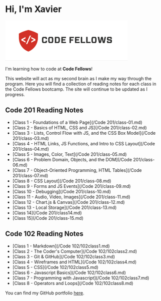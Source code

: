 # Hi, I'm Xavier

![Code Fellows](img/code%20fellows%20logo.png)

I'm learning how to code at **Code Fellows**!

This website will act as my second brain as I make my way through the program. Here you will find a collection of reading notes for each class in the Code Fellows bootcamp. The site will continue to be updated as I progress.

## Code 201 Reading Notes

- [Class 1 - Foundations of a Web Page](/Code 201/class-01.md)
- [Class 2 - Basics of HTML, CSS and JS](/Code 201/class-02.md)
- [Class 3 - Lists, Control Flow with JS, and the CSS Box Model](/Code 201/class-03.md)
- [Class 4 - HTML Links, JS Functions, and Intro to CSS Layout](/Code 201/class-04.md)
- [Class 5 - Images, Color, Text](/Code 201/class-05.md)
- [Class 6 - Problem Domain, Objects, and the DOM](/Code 201/class-06.md)
- [Class 7 - Object-Oriented Programming, HTML Tables](/Code 201/class-07.md)
- [Class 8 - CSS Layout](/Code 201/class-08.md)
- [Class 9 - Forms and JS Events](/Code 201/class-09.md)
- [Class 10 - Debugging](/Code 201/class-10.md)
- [Class 11 - Audio, Video, Images](/Code 201/class-11.md)
- [Class 12 - Chart.js & Canvas](/Code 201/class-12.md)
- [Class 13 - Local Storage](/Code 201/class-13.md)
- [Class 14](/Code 201/class14.md)
- [Class 15](/Code 201/class-15.md)

## Code 102 Reading Notes

- [Class 1 - Markdown](/Code 102/102class1.md)
- [Class 2 - The Coder's Computer](/Code 102/102class2.md)
- [Class 3 - Git & GitHub](/Code 102/102class3.md)
- [Class 4 - Wireframes and HTML](/Code 102/102class4.md)
- [Class 5 - CSS](/Code 102/102class5.md)
- [Class 6 - Javascript Basics](/Code 102/102class6.md)
- [Class 7 - Programming with Javascript](/Code 102/102class7.md)
- [Class 8 - Operators and Loops](/Code 102/102class8.md)

You can find my GitHub portfolio [here](https://github.com/xhillman).
